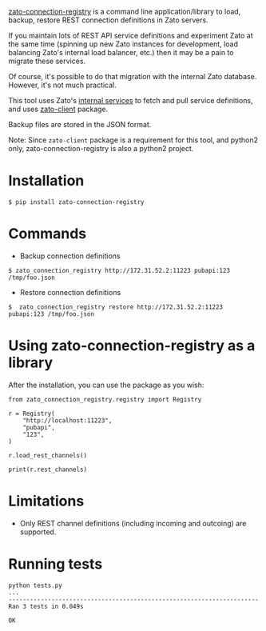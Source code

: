 [zato-connection-registry](https://github.com/emre/zato-connection-registry) is a command line application/library to load, backup, restore REST connection definitions in Zato servers.

If you maintain lots of REST API service definitions and experiment Zato at the same time (spinning up new Zato instances for development, load balancing Zato's internal load balancer, etc.) then it may be a pain to migrate these services.

Of course, it's possible to do that migration with the internal Zato database. However, it's not much practical.

This tool uses Zato's [internal services](https://zato.io/blog/posts/public-api.html) to fetch and pull service definitions, and uses [zato-client](https://zato.io/docs/progguide/clients/python.html) package.

Backup files are stored in the JSON format.

Note: Since ```zato-client``` package is a requirement for this tool, and python2 only, zato-connection-registry is also a python2 project.


# Installation

```
$ pip install zato-connection-registry
```

# Commands

- Backup connection definitions 

```
$ zato_connection_registry http://172.31.52.2:11223 pubapi:123 /tmp/foo.json
```

- Restore connection definitions

```
$  zato_connection_registry restore http://172.31.52.2:11223 pubapi:123 /tmp/foo.json
```

# Using zato-connection-registry as a library

After the installation, you can use the package as you wish:

```
from zato_connection_registry.registry import Registry

r = Registry(
    "http://localhost:11223",
    "pubapi",
    "123",
)

r.load_rest_channels()

print(r.rest_channels)
```

# Limitations

- Only REST channel definitions (including incoming and outcoing) are supported. 

# Running tests

```
python tests.py
...
----------------------------------------------------------------------
Ran 3 tests in 0.049s

OK
```


